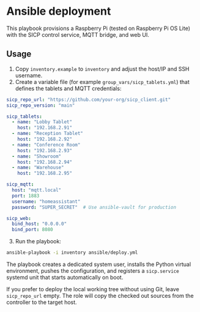 # Ansible deployment

This playbook provisions a Raspberry Pi (tested on Raspberry Pi OS Lite) with the SICP control service, MQTT bridge, and web UI.

## Usage

1. Copy `inventory.example` to `inventory` and adjust the host/IP and SSH username.
2. Create a variable file (for example `group_vars/sicp_tablets.yml`) that defines the tablets and MQTT credentials:

```yaml
sicp_repo_url: "https://github.com/your-org/sicp_client.git"
sicp_repo_version: "main"

sicp_tablets:
  - name: "Lobby Tablet"
    host: "192.168.2.91"
  - name: "Reception Tablet"
    host: "192.168.2.92"
  - name: "Conference Room"
    host: "192.168.2.93"
  - name: "Showroom"
    host: "192.168.2.94"
  - name: "Warehouse"
    host: "192.168.2.95"

sicp_mqtt:
  host: "mqtt.local"
  port: 1883
  username: "homeassistant"
  password: "SUPER_SECRET"  # Use ansible-vault for production

sicp_web:
  bind_host: "0.0.0.0"
  bind_port: 8080
```

3. Run the playbook:

```bash
ansible-playbook -i inventory ansible/deploy.yml
```

The playbook creates a dedicated system user, installs the Python virtual environment, pushes the configuration, and registers a `sicp.service` systemd unit that starts automatically on boot.

If you prefer to deploy the local working tree without using Git, leave `sicp_repo_url` empty. The role will copy the checked out sources from the controller to the target host.
